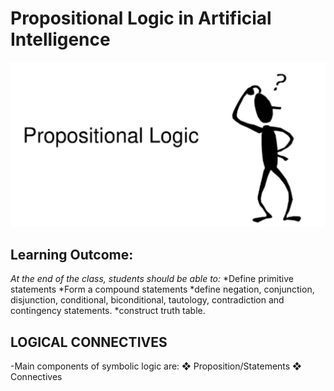 # Propositional Logic in Artificial Intelligence
<img src="media_files/cover.png" style="align:centre">

## Learning Outcome:
<i>At the end of the class, students should be able to:</i>
*Define primitive statements
*Form a compound statements
*define negation, conjunction, disjunction, conditional, biconditional, tautology, contradiction and contingency statements.
*construct truth table.

## LOGICAL CONNECTIVES
-Main components of symbolic logic are:
    ❖ Proposition/Statements
    ❖ Connectives
